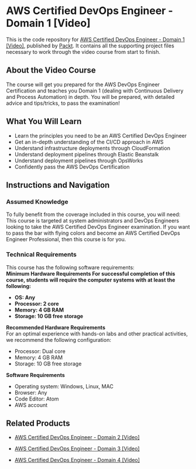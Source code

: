# AWS Certified DevOps Engineer - Domain 1 [Video]
This is the code repository for [AWS Certified DevOps Engineer - Domain 1 [Video]](https://www.packtpub.com/virtualization-and-cloud/aws-certified-devops-engineer-domain-1-video?utm_source=github&utm_medium=repository&utm_campaign=9781789133080), published by [Packt](https://www.packtpub.com/?utm_source=github). It contains all the supporting project files necessary to work through the video course from start to finish.
## About the Video Course
The course will get you prepared for the AWS DevOps Engineer Certification and teaches you Domain 1 (dealing with Continuous Delivery and Process Automation) in depth. You will be prepared, with detailed advice and tips/tricks, to pass the examination!

<H2>What You Will Learn</H2>
<DIV class=book-info-will-learn-text>
<UL>
<LI>Learn the principles you need to be an AWS Certified DevOps Engineer 
<LI>Get an in-depth understanding of the CI/CD approach in AWS 
<LI>Understand infrastructure deployments through CloudFormation 
<LI>Understand deployment pipelines through Elastic Beanstalk 
<LI>Understand deployment pipelines through OpsWorks 
<LI>Confidently pass the AWS DevOps Certification </LI></UL></DIV>

## Instructions and Navigation
### Assumed Knowledge
To fully benefit from the coverage included in this course, you will need:<br/>
This course is targeted at system administrators and DevOps Engineers looking to take the AWS Certified DevOps Engineer examination. If you want to pass the bar with flying colors and become an AWS Certified DevOps Engineer Professional, then this course is for you.
### Technical Requirements
This course has the following software requirements:<br/>
<b>Minimum Hardware Requirements</b><b>
For successful completion of this course, students will require the computer systems with at least the following:
<br><ul><li>OS: Any</li><li>Processor: 2 core</li><li>Memory: 4 GB RAM</li><li>Storage: 10 GB free storage</li></ul>

Recommended Hardware Requirements</b><br>
For an optimal experience with hands-on labs and other practical activities, we recommend the following configuration:
<ul><li>Processor: Dual core</li><li>Memory: 4 GB RAM</li><li>Storage: 10 GB free storage</li></ul>

<b>Software Requirements</b><br><ul><li>Operating system: Windows, Linux, MAC</li><li>Browser: Any</li><li>Code Editor: Atom</li><li>AWS account</li></ul>

## Related Products
* [AWS Certified DevOps Engineer - Domain 2 [Video]](https://www.packtpub.com/virtualization-and-cloud/aws-certified-devops-engineer-domain-2-video?utm_source=github&utm_medium=repository&utm_campaign=9781789136104)

* [AWS Certified DevOps Engineer - Domain 3 [Video]](https://www.packtpub.com/virtualization-and-cloud/aws-certified-devops-engineer-domain-3-video-0?utm_source=github&utm_medium=repository&utm_campaign=9781789340396)

* [AWS Certified DevOps Engineer - Domain 4 [Video]](https://www.packtpub.com/virtualization-and-cloud/aws-certified-devops-engineer-domain-4-video?utm_source=github&utm_medium=repository&utm_campaign=9781789343564)

